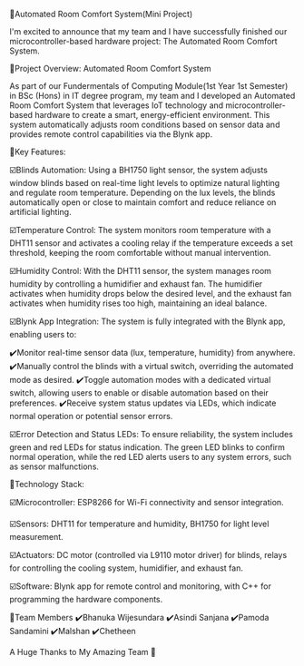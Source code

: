🔻Automated Room Comfort System(Mini Project)

I'm excited to announce that my team and I have successfully finished our microcontroller-based hardware project: The Automated Room Comfort System.

📍Project Overview: Automated Room Comfort System

As part of our Fundermentals of Computing Module(1st Year 1st Semester) in BSc (Hons) in IT degree program, my team and I developed an Automated Room Comfort System that leverages IoT technology and microcontroller-based hardware to create a smart, energy-efficient environment. This system automatically adjusts room conditions based on sensor data and provides remote control capabilities via the Blynk app.

📍Key Features:

☑️Blinds Automation: Using a BH1750 light sensor, the system adjusts window blinds based on real-time light levels to optimize natural lighting and regulate room temperature. Depending on the lux levels, the blinds automatically open or close to maintain comfort and reduce reliance on artificial lighting.

☑️Temperature Control: The system monitors room temperature with a DHT11 sensor and activates a cooling relay if the temperature exceeds a set threshold, keeping the room comfortable without manual intervention.

☑️Humidity Control: With the DHT11 sensor, the system manages room humidity by controlling a humidifier and exhaust fan. The humidifier activates when humidity drops below the desired level, and the exhaust fan activates when humidity rises too high, maintaining an ideal balance.

☑️Blynk App Integration: The system is fully integrated with the Blynk app, enabling users to:

 ✔️Monitor real-time sensor data (lux, temperature, humidity) from anywhere.
 ✔️Manually control the blinds with a virtual switch, overriding the automated mode as desired.
 ✔️Toggle automation modes with a dedicated virtual switch, allowing users to enable or disable automation based on their preferences.
 ✔️Receive system status updates via LEDs, which indicate normal operation or potential sensor errors.

☑️Error Detection and Status LEDs: To ensure reliability, the system includes green and red LEDs for status indication. The green LED blinks to confirm normal operation, while the red LED alerts users to any system errors, such as sensor malfunctions.

📍Technology Stack:

☑️Microcontroller: ESP8266 for Wi-Fi connectivity and sensor integration.

☑️Sensors: DHT11 for temperature and humidity, BH1750 for light level measurement.

☑️Actuators: DC motor (controlled via L9110 motor driver) for blinds, relays for controlling the cooling system, humidifier, and exhaust fan.

☑️Software: Blynk app for remote control and monitoring, with C++ for programming the hardware components.

📍Team Members 
 ✔️Bhanuka Wijesundara
 ✔️Asindi Sanjana
 ✔️Pamoda Sandamini
 ✔️Malshan
 ✔️Chetheen

A Huge Thanks to My Amazing Team 🤝
